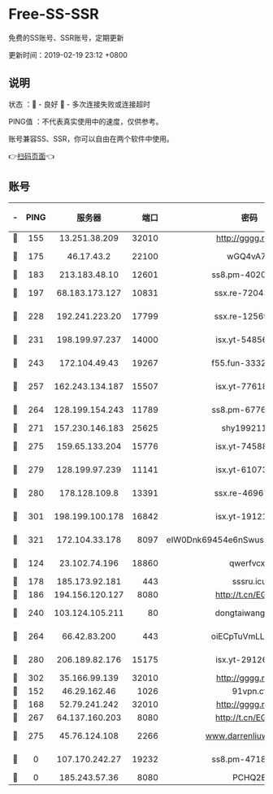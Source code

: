 # Free-SS-SSR

免费的SS账号、SSR账号，定期更新

更新时间：2019-02-19 23:12 +0800

## 说明

状态     ：🙂 - 良好 🙁 - 多次连接失败或连接超时

PING值   ：不代表真实使用中的速度，仅供参考。

账号兼容SS、SSR，你可以自由在两个软件中使用。

👉[扫码页面](https://liesauer.github.io/free-ss-ssr.github.io/)👈

## 账号

|-|PING|服务器|端口|密码|加密方式|区域|
|:----:|:----:|:-----:|-----:|:----:|:----:|:----:|
|🙂|155|13.251.38.209|32010|http://gggg.rocks|chacha20|SG|
|🙂|175|46.17.43.2|22100|wGQ4vA7D|aes-256-gcm|RU|
|🙂|183|213.183.48.10|12601|ss8.pm-40202630|rc4-md5|RU|
|🙂|197|68.183.173.127|10831|ssx.re-72043236|aes-256-cfb|US|
|🙂|228|192.241.223.20|17799|ssx.re-12569451|aes-256-cfb|US|
|🙂|231|198.199.97.237|14000|isx.yt-54856932|aes-256-cfb|US|
|🙂|243|172.104.49.43|19267|f55.fun-33324216|aes-256-cfb|SG|
|🙂|257|162.243.134.187|15507|isx.yt-77618718|aes-256-cfb|US|
|🙂|264|128.199.154.243|11789|ss8.pm-67760833|aes-256-cfb|SG|
|🙂|271|157.230.146.183|25625|shy19921124|rc4-md5|US|
|🙂|275|159.65.133.204|15776|isx.yt-74588926|aes-256-cfb|SG|
|🙂|279|128.199.97.239|11141|isx.yt-61073883|aes-256-cfb|SG|
|🙂|280|178.128.109.8|13391|ssx.re-46967706|aes-256-cfb|SG|
|🙂|301|198.199.100.178|16842|isx.yt-19121084|aes-256-cfb|US|
|🙂|321|172.104.33.178|8097|eIW0Dnk69454e6nSwuspv9DmS201tQ0D|aes-256-cfb|SG|
|🙂|124|23.102.74.196|18860|qwerfvcxz|aes-256-gcm|JP|
|🙂|178|185.173.92.181|443|sssru.icu|rc4-md5|RU|
|🙂|186|194.156.120.127|8080|http://t.cn/EGJIyrl|rc4-md5|RU|
|🙂|240|103.124.105.211|80|dongtaiwang.com|aes-256-cfb|US|
|🙂|264|66.42.83.200|443|oiECpTuVmLLxk4Ts|aes-256-cfb|US|
|🙂|280|206.189.82.176|15175|isx.yt-29126697|aes-256-cfb|SG|
|🙂|302|35.166.99.139|32010|http://gggg.rocks|chacha20|US|
|🙁|152|46.29.162.46|1026|91vpn.cf|rc4-md5|RU|
|🙁|168|52.79.241.242|32010|http://gggg.rocks|chacha20|KR|
|🙁|267|64.137.160.203|8080|http://t.cn/EGJIyrl|rc4-md5|CA|
|🙁|275|45.76.124.108|2266|www.darrenliuwei.com|aes-256-cfb|AU|
|🙁|0|107.170.242.27|19232|ss8.pm-47184551|aes-256-cfb|US|
|🙁|0|185.243.57.36|8080|PCHQ2E|rc4-md5|US|
